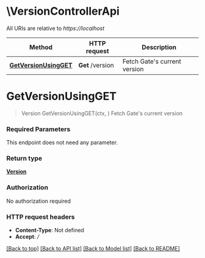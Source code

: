# \VersionControllerApi

All URIs are relative to *https://localhost*

Method | HTTP request | Description
------------- | ------------- | -------------
[**GetVersionUsingGET**](VersionControllerApi.md#GetVersionUsingGET) | **Get** /version | Fetch Gate&#39;s current version


# **GetVersionUsingGET**
> Version GetVersionUsingGET(ctx, )
Fetch Gate's current version

### Required Parameters
This endpoint does not need any parameter.

### Return type

[**Version**](Version.md)

### Authorization

No authorization required

### HTTP request headers

 - **Content-Type**: Not defined
 - **Accept**: */*

[[Back to top]](#) [[Back to API list]](../README.md#documentation-for-api-endpoints) [[Back to Model list]](../README.md#documentation-for-models) [[Back to README]](../README.md)

